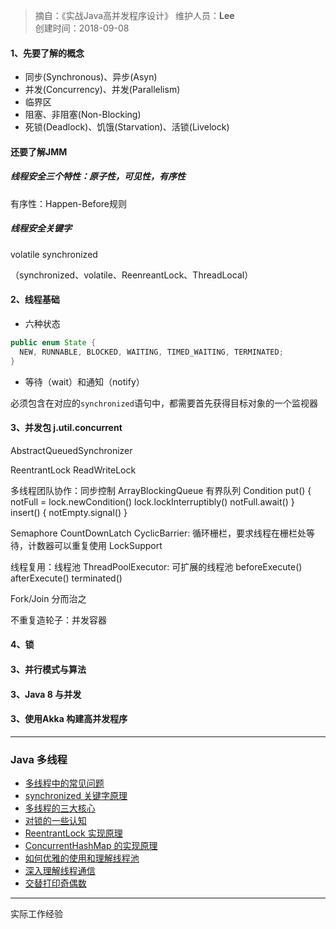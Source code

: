 
> 摘自：《实战Java高并发程序设计》
> 维护人员：**Lee**  
> 创建时间：2018-09-08

#### 1、先要了解的概念
- 同步(Synchronous)、异步(Asyn)
- 并发(Concurrency)、并发(Parallelism)
- 临界区
- 阻塞、非阻塞(Non-Blocking)
- 死锁(Deadlock)、饥饿(Starvation)、活锁(Livelock)

#### 还要了解JMM

##### 线程安全三个特性：原子性，可见性，有序性

有序性：Happen-Before规则

##### 线程安全关键字
volatile synchronized

（synchronized、volatile、ReenreantLock、ThreadLocal）

#### 2、线程基础
- 六种状态

```java
public enum State {
  NEW, RUNNABLE, BLOCKED, WAITING, TIMED_WAITING, TERMINATED;
}
```

- 等待（wait）和通知（notify）

必须包含在对应的`synchronized`语句中，都需要首先获得目标对象的一个监视器

#### 3、并发包 j.util.concurrent

AbstractQueuedSynchronizer

ReentrantLock
ReadWriteLock


多线程团队协作：同步控制
ArrayBlockingQueue 有界队列
  Condition
  put() {
    notFull = lock.newCondition()
    lock.lockInterruptibly()
    notFull.await()
  }
  insert() {
    notEmpty.signal()
  }

Semaphore
CountDownLatch
CyclicBarrier: 循环栅栏，要求线程在栅栏处等待，计数器可以重复使用
LockSupport

线程复用：线程池
ThreadPoolExecutor: 可扩展的线程池
  beforeExecute() afterExecute() terminated()

Fork/Join 分而治之

不重复造轮子：并发容器


#### 4、锁
#### 3、并行模式与算法
#### 3、Java 8 与并发
#### 3、使用Akka 构建高并发程序

---
### Java 多线程
- [多线程中的常见问题](https://github.com/crossoverJie/JCSprout/blob/master/MD/Thread-common-problem.md)
- [synchronized 关键字原理](https://github.com/crossoverJie/JCSprout/blob/master/MD/Synchronize.md)
- [多线程的三大核心](https://github.com/crossoverJie/JCSprout/blob/master/MD/Threadcore.md)
- [对锁的一些认知](https://github.com/crossoverJie/JCSprout/blob/master/MD/Java-lock.md)
- [ReentrantLock 实现原理 ](https://github.com/crossoverJie/JCSprout/blob/master/MD/ReentrantLock.md)
- [ConcurrentHashMap 的实现原理](https://github.com/crossoverJie/JCSprout/blob/master/MD/ConcurrentHashMap.md)
- [如何优雅的使用和理解线程池](https://github.com/crossoverJie/JCSprout/blob/master/MD/ThreadPoolExecutor.md)
- [深入理解线程通信](https://github.com/crossoverJie/JCSprout/blob/master/MD/concurrent/thread-communication.md)
- [交替打印奇偶数](https://github.com/crossoverJie/JCSprout/blob/master/src/main/java/com/crossoverjie/actual/TwoThread.java)
---
实际工作经验

